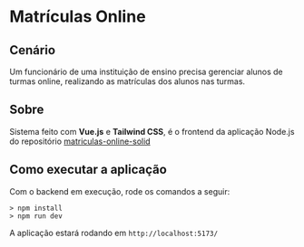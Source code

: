 # Matrículas Online

## Cenário

Um funcionário de uma instituição de ensino precisa gerenciar alunos de turmas online, realizando as matrículas dos alunos nas turmas.

## Sobre

Sistema feito com **Vue.js** e **Tailwind CSS**, é o frontend da aplicação Node.js do repositório [matriculas-online-solid](https://github.com/marcoant08/matriculas-online-solid)

## Como executar a aplicação

Com o backend em execução, rode os comandos a seguir:

```
> npm install
> npm run dev
```

A aplicação estará rodando em ``http://localhost:5173/``
